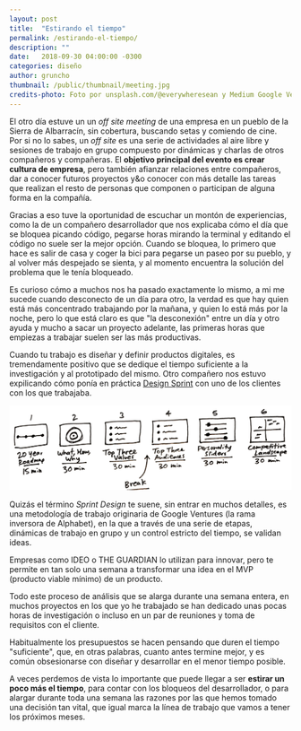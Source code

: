 ```yaml
---
layout: post
title:  "Estirando el tiempo"
permalink: /estirando-el-tiempo/
description: ""
date:   2018-09-30 04:00:00 -0300
categories: diseño
author: gruncho
thumbnail: /public/thumbnail/meeting.jpg
credits-photo: Foto por unsplash.com/@everywheresean y Medium Google Ventures.
---
```

El otro día estuve un un *off site meeting* de una empresa en un pueblo de la Sierra de Albarracín, sin cobertura, buscando setas y comiendo de cine. Por si no lo sabes, un *off site* es una serie de actividades al aire libre y sesiones de trabajo en grupo compuesto por dinámicas y charlas de otros compañeros y compañeras. El **objetivo principal del evento es crear cultura de empresa**, pero también afianzar relaciones entre compañeros, dar a conocer futuros proyectos y&o conocer con más detalle las tareas que realizan el resto de personas que componen o participan de alguna forma en la compañía.

Gracias a eso tuve la oportunidad de escuchar un montón de experiencias, como la de un compañero desarrollador que nos explicaba cómo el día que se bloquea picando código, pegarse horas mirando la terminal y editando el código no suele ser la mejor opción. Cuando se bloquea, lo primero que hace es salir de casa y coger la bici para pegarse un paseo por su pueblo, y al volver más despejado se sienta, y al momento encuentra la solución del problema que le tenía bloqueado.

Es curioso cómo a muchos nos ha pasado exactamente lo mismo, a mi me sucede cuando desconecto de un día para otro, la verdad es que hay quien está más concentrado trabajando por la mañana, y quien lo está más por la noche, pero lo que está claro es que  "la desconexión" entre un día y otro ayuda y mucho a sacar un proyecto adelante, las primeras horas que empiezas a trabajar suelen ser las más productivas.

Cuando tu trabajo es diseñar y definir productos digitales, es tremendamente positivo que se dedique el tiempo suficiente a la investigación y al prototipado del mismo. Otro compañero nos estuvo expilicando cómo ponía en práctica [Design Sprint](http://www.gv.com/sprint/) con uno de los clientes con los que trabajaba.

![Sprint Design GV Medium blog](/public/img/2018/what.png)

Quizás el término *Sprint Design* te suene, sin entrar en muchos detalles, es una metodología de trabajo originaria de Google Ventures (la rama inversora de Alphabet), en la que a través de una serie de etapas, dinámicas de trabajo en grupo y un control estricto del tiempo, se validan ideas. 

Empresas como IDEO o THE GUARDIAN lo utilizan para innovar, pero te permite en tan solo una semana a transformar una idea en el MVP (producto viable mínimo) de un producto.

Todo este proceso de análisis que se alarga durante una semana entera, en muchos proyectos en los que yo he trabajado se han dedicado unas pocas horas de investigación o incluso en un par de reuniones y toma de requisitos con el cliente.

Habitualmente los presupuestos se hacen pensando que duren el tiempo "suficiente", que, en otras palabras, cuanto antes termine mejor, y es común obsesionarse con diseñar y desarrollar en el menor tiempo posible. 

A veces perdemos de vista lo importante que puede llegar a ser **estirar un poco más el tiempo**, para contar con los bloqueos del desarrollador, o para alargar durante toda una semana las razones por las que hemos tomado una decisión tan vital, que igual marca la línea de trabajo que vamos a tener los próximos meses.
